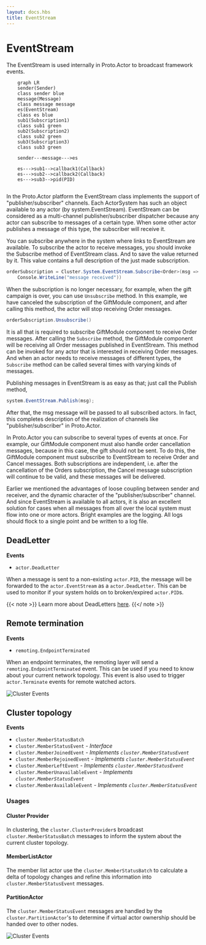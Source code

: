 ```yaml
---
layout: docs.hbs
title: EventStream
---
```


# EventStream

The EventStream is used internally in Proto.Actor to broadcast framework events.

```mermaid
    graph LR
    sender(Sender)
    class sender blue
    message(Message)
    class message message
    es(EventStream)
    class es blue
    sub1(Subscription1)
    class sub1 green
    sub2(Subscription2)
    class sub2 green
    sub3(Subscription3)
    class sub3 green

    sender---message--->es

    es--->sub1-->callback1(Callback)
    es--->sub2-->callback2(Callback)
    es--->sub3-->pid(PID)


```

In the Proto.Actor platform the EventStream class implements the support of "publisher/subscriber" channels. Each ActorSystem has such an object available to any actor (by system.EventStream). EventStream can be considered as a multi-channel publisher/subscriber dispatcher because any actor can subscribe to messages of a certain type. When some other actor publishes a message of this type, the subscriber will receive it.

You can subscribe anywhere in the system where links to EventStream are available. To subscribe the actor to receive messages, you should invoke the Subscribe method of EventStream class. And to save the value returned by it. This value contains a full description of the just made subscription.

```csharp
orderSubscription = Cluster.System.EventStream.Subscribe<Order>(msg =>
    Console.WriteLine("message received"))
```

When the subscription is no longer necessary, for example, when the gift campaign is over, you can use `Unsubscribe` method. In this example, we have canceled the subscription of the GiftModule component, and after calling this method, the actor will stop receiving Order messages.

```csharp
orderSubscription.Unsubscribe()
```

It is all that is required to subscribe GiftModule component to receive Order messages. After calling the `Subscribe` method, the GiftModule component will be receiving all Order messages published in EventStream. This method can be invoked for any actor that is interested in receiving Order messages. And when an actor needs to receive messages of different types, the `Subscribe` method can be called several times with varying kinds of messages.

Publishing messages in EventStream is as easy as that; just call the Publish method,

```csharp
system.EventStream.Publish(msg);
```

After that, the msg message will be passed to all subscribed actors. In fact, this completes description of the realization of channels like "publisher/subscriber" in Proto.Actor.

In Proto.Actor you can subscribe to several types of events at once. For example, our GiftModule component must also handle order cancellation messages, because in this case, the gift should not be sent. To do this, the GiftModule component must subscribe to EventStream to receive Order and Cancel messages. Both subscriptions are independent, i.e. after the cancellation of the Orders subscription, the Cancel message subscription will continue to be valid, and these messages will be delivered.

Earlier we mentioned the advantages of loose coupling between sender and receiver, and the dynamic character of the "publisher/subscriber" channel. And since EventStream is available to all actors, it is also an excellent solution for cases when all messages from all over the local system must flow into one or more actors. Bright examples are the logging. All logs should flock to a single point and be written to a log file.

## DeadLetter

**Events**

- `actor.DeadLetter`

When a message is sent to a non-existing `actor.PID`, the message will be forwarded to the `actor.EventStream` as a `actor.DeadLetter`.
This can be used to monitor if your system holds on to broken/expired `actor.PID`s.

{{< note >}}
Learn more about DeadLetters [here](deadletter.md).
{{</ note >}}

## Remote termination

**Events**

- `remoting.EndpointTerminated`

When an endpoint terminates, the remoting layer will send a `remoting.EndpointTerminated` event.
This can be used if you need to know about your current network topology.
This event is also used to trigger `actor.Terminate` events for remote watched actors.

![Cluster Events](images/remoteterminate.png)

## Cluster topology

**Events**

- `cluster.MemberStatusBatch`
- `cluster.MemberStatusEvent` - _Interface_
- `cluster.MemberJoinedEvent` - _Implements `cluster.MemberStatusEvent`_
- `cluster.MemberRejoinedEvent` - _Implements `cluster.MemberStatusEvent`_
- `cluster.MemberLeftEvent` - _Implements `cluster.MemberStatusEvent`_
- `cluster.MemberUnavailableEvent` - _Implements `cluster.MemberStatusEvent`_
- `cluster.MemberAvailableEvent` - _Implements `cluster.MemberStatusEvent`_

### Usages

#### Cluster Provider

In clustering, the `cluster.ClusterProvider`s broadcast `cluster.MemberStatusBatch` messages to inform the system about the current cluster topology.

#### MemberListActor

The member list actor use the `cluster.MemberStatusBatch` to calculate a delta of topology changes and refine this information into `cluster.MemberStatusEvent` messages.

#### PartitionActor

The `cluster.MemberStatusEvent` messages are handled by the `cluster.PartitionActor`'s to determine if virtual actor ownership should be handed over to other nodes.

![Cluster Events](images/clusterevents.png)
